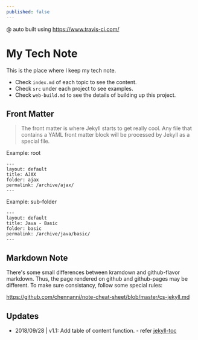 ```yaml
---
published: false
---
```


@ auto built using <https://www.travis-ci.com/>

# My Tech Note

This is the place where I keep my tech note. 
- Check `index.md` of each topic to see the content.
- Check `src` under each project to see examples.
- Check `web-build.md` to see the details of building up this project.

## Front Matter

> The front matter is where Jekyll starts to get really cool. 
Any file that contains a YAML front matter block will be processed by Jekyll as a special file.

Example: root

~~~
---
layout: default
title: AJAX
folder: ajax
permalink: /archive/ajax/
---
~~~

Example: sub-folder

~~~
---
layout: default
title: Java - Basic
folder: basic
permalink: /archive/java/basic/
---
~~~

## Markdown Note

There's some small differences between kramdown and github-flavor markdown. Thus, the page rendered on github and github-pages may be different. To make sure consistancy, follow some special rules: 

https://github.com/chennanni/note-cheat-sheet/blob/master/cs-jekyll.md

## Updates

- 2018/09/28 | v1.1: Add table of content function. - refer [jekyll-toc](https://github.com/allejo/jekyll-toc)
